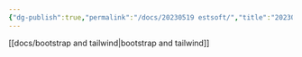 ```yaml
---
{"dg-publish":true,"permalink":"/docs/20230519 estsoft/","title":"20230519 estsoft"}
---
```


[[docs/bootstrap and tailwind\|bootstrap and tailwind]]
